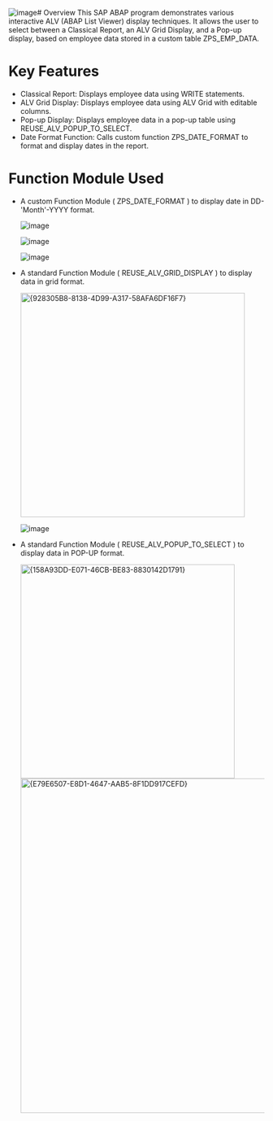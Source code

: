 ![image](https://github.com/user-attachments/assets/9c19b345-a84a-4179-bbea-ded32c0ae560)# Overview
This SAP ABAP program demonstrates various interactive ALV (ABAP List Viewer) display techniques. 
It allows the user to select between a Classical Report, an ALV Grid Display, and a Pop-up display, based on employee data stored in a custom table ZPS_EMP_DATA.

# Key Features
* Classical Report: Displays employee data using WRITE statements.
* ALV Grid Display: Displays employee data using ALV Grid with editable columns.
* Pop-up Display: Displays employee data in a pop-up table using REUSE_ALV_POPUP_TO_SELECT.
* Date Format Function: Calls custom function ZPS_DATE_FORMAT to format and display dates in the report.

# Function Module Used
* A custom Function Module ( ZPS_DATE_FORMAT ) to display date in DD-'Month'-YYYY format.
  
  ![image](https://github.com/user-attachments/assets/fbf8d1f8-3a38-4cfa-bd00-0a3963678889)

  ![image](https://github.com/user-attachments/assets/744597e1-2b73-4863-b2af-106d0126dcf4)

  ![image](https://github.com/user-attachments/assets/9abdd549-427f-4361-aa57-58b74a156d54)


* A standard Function Module ( REUSE_ALV_GRID_DISPLAY ) to display data in grid format.
  
  <img width="441" alt="{928305B8-8138-4D99-A317-58AFA6DF16F7}" src="https://github.com/user-attachments/assets/6eb1b346-f187-4ad5-8009-6671f44943b3">

  ![image](https://github.com/user-attachments/assets/5167e146-f10d-4813-96f2-06a343cf6765)


* A standard Function Module ( REUSE_ALV_POPUP_TO_SELECT ) to display data in POP-UP format.

  <img width="421" alt="{158A93DD-E071-46CB-BE83-8830142D1791}" src="https://github.com/user-attachments/assets/5432b787-eb1f-472e-96ee-3d3c3e92c41e">


  <img width="658" alt="{E79E6507-E8D1-4647-AAB5-8F1DD917CEFD}" src="https://github.com/user-attachments/assets/ce8eeb4e-851f-496b-a4e3-a9d2f0a943fe">

